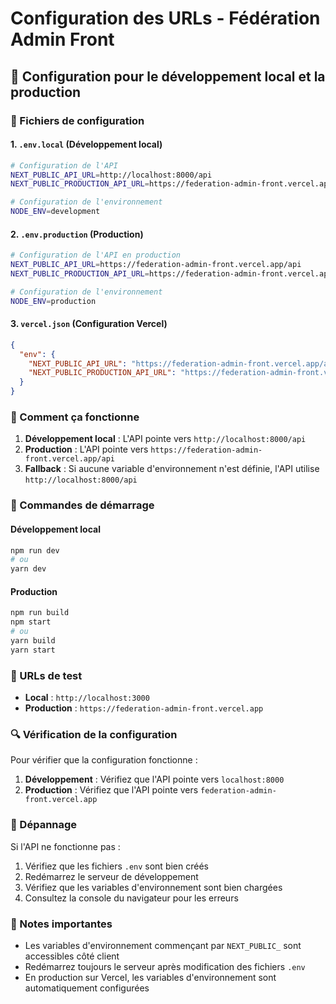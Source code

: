 # Configuration des URLs - Fédération Admin Front

## 🚀 Configuration pour le développement local et la production

### 📁 Fichiers de configuration

#### 1. `.env.local` (Développement local)
```bash
# Configuration de l'API
NEXT_PUBLIC_API_URL=http://localhost:8000/api
NEXT_PUBLIC_PRODUCTION_API_URL=https://federation-admin-front.vercel.app/api

# Configuration de l'environnement
NODE_ENV=development
```

#### 2. `.env.production` (Production)
```bash
# Configuration de l'API en production
NEXT_PUBLIC_API_URL=https://federation-admin-front.vercel.app/api
NEXT_PUBLIC_PRODUCTION_API_URL=https://federation-admin-front.vercel.app/api

# Configuration de l'environnement
NODE_ENV=production
```

#### 3. `vercel.json` (Configuration Vercel)
```json
{
  "env": {
    "NEXT_PUBLIC_API_URL": "https://federation-admin-front.vercel.app/api",
    "NEXT_PUBLIC_PRODUCTION_API_URL": "https://federation-admin-front.vercel.app/api"
  }
}
```

### 🔧 Comment ça fonctionne

1. **Développement local** : L'API pointe vers `http://localhost:8000/api`
2. **Production** : L'API pointe vers `https://federation-admin-front.vercel.app/api`
3. **Fallback** : Si aucune variable d'environnement n'est définie, l'API utilise `http://localhost:8000/api`

### 🚀 Commandes de démarrage

#### Développement local
```bash
npm run dev
# ou
yarn dev
```

#### Production
```bash
npm run build
npm start
# ou
yarn build
yarn start
```

### 📱 URLs de test

- **Local** : `http://localhost:3000`
- **Production** : `https://federation-admin-front.vercel.app`

### 🔍 Vérification de la configuration

Pour vérifier que la configuration fonctionne :

1. **Développement** : Vérifiez que l'API pointe vers `localhost:8000`
2. **Production** : Vérifiez que l'API pointe vers `federation-admin-front.vercel.app`

### 🚨 Dépannage

Si l'API ne fonctionne pas :

1. Vérifiez que les fichiers `.env` sont bien créés
2. Redémarrez le serveur de développement
3. Vérifiez que les variables d'environnement sont bien chargées
4. Consultez la console du navigateur pour les erreurs

### 📝 Notes importantes

- Les variables d'environnement commençant par `NEXT_PUBLIC_` sont accessibles côté client
- Redémarrez toujours le serveur après modification des fichiers `.env`
- En production sur Vercel, les variables d'environnement sont automatiquement configurées

